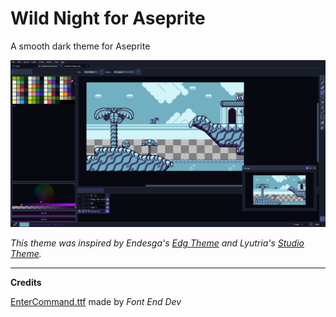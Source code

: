 # Wild Night for Aseprite 
 A smooth dark theme for Aseprite

![screenshot](https://github.com/LeonardoLourenco/Aseprite-Wild-Night-Theme/raw/master/screenshot.png)

*This theme was inspired by Endesga's [Edg Theme](https://endesga.itch.io/edgtheme) and Lyutria's [Studio Theme](https://github.com/Lyutria/aseprite-studio-theme).*

----
**Credits**

[EnterCommand.ttf](https://fontenddev.com/fonts/enter-command/) made by *Font End Dev*
